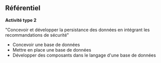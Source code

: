 ## Référentiel

**Activité type 2**

"Concevoir et développer la persistance des données en intégrant les recommandations de sécurité"

- Concevoir une base de données
- Mettre en place une base de données
- Développer des composants dans le langage d'une base de données